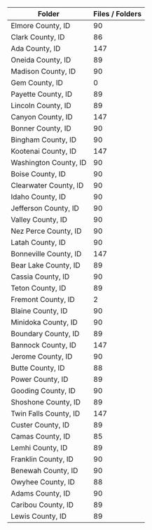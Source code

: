 | Folder                |   Files / Folders |
|-----------------------|-------------------|
| Elmore County, ID     |                90 |
| Clark County, ID      |                86 |
| Ada County, ID        |               147 |
| Oneida County, ID     |                89 |
| Madison County, ID    |                90 |
| Gem County, ID        |                 0 |
| Payette County, ID    |                89 |
| Lincoln County, ID    |                89 |
| Canyon County, ID     |               147 |
| Bonner County, ID     |                90 |
| Bingham County, ID    |                90 |
| Kootenai County, ID   |               147 |
| Washington County, ID |                90 |
| Boise County, ID      |                90 |
| Clearwater County, ID |                90 |
| Idaho County, ID      |                90 |
| Jefferson County, ID  |                90 |
| Valley County, ID     |                90 |
| Nez Perce County, ID  |                90 |
| Latah County, ID      |                90 |
| Bonneville County, ID |               147 |
| Bear Lake County, ID  |                89 |
| Cassia County, ID     |                90 |
| Teton County, ID      |                89 |
| Fremont County, ID    |                 2 |
| Blaine County, ID     |                90 |
| Minidoka County, ID   |                90 |
| Boundary County, ID   |                89 |
| Bannock County, ID    |               147 |
| Jerome County, ID     |                90 |
| Butte County, ID      |                88 |
| Power County, ID      |                89 |
| Gooding County, ID    |                90 |
| Shoshone County, ID   |                89 |
| Twin Falls County, ID |               147 |
| Custer County, ID     |                89 |
| Camas County, ID      |                85 |
| Lemhi County, ID      |                89 |
| Franklin County, ID   |                90 |
| Benewah County, ID    |                90 |
| Owyhee County, ID     |                88 |
| Adams County, ID      |                90 |
| Caribou County, ID    |                89 |
| Lewis County, ID      |                89 |
